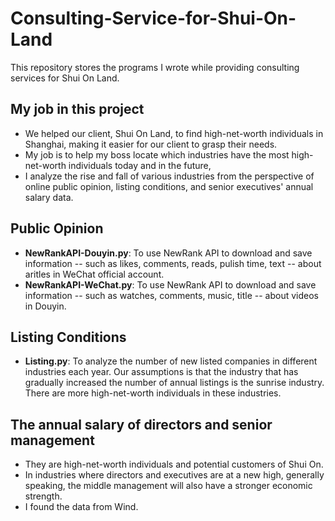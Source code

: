 # Consulting-Service-for-Shui-On-Land
This repository stores the programs I wrote while providing consulting services for Shui On Land.  

## My job in this project
* We helped our client, Shui On Land, to find high-net-worth individuals in Shanghai, making it easier for our client to grasp their needs.
* My job is to help my boss locate which industries have the most high-net-worth individuals today and in the future,
* I analyze the rise and fall of various industries from the perspective of online public opinion, listing conditions, and senior executives' annual salary data.  

## Public Opinion
* **NewRankAPI-Douyin.py**: To use NewRank API to download and save information -- such as likes, comments, reads, pulish time, text -- about aritles in WeChat official account.  
* **NewRankAPI-WeChat.py**: To use NewRank API to download and save information -- such as watches, comments, music, title -- about videos in Douyin.  

## Listing Conditions
* **Listing.py**: To analyze the number of new listed companies in different industries each year. Our assumptions is that the industry that has gradually increased the number of annual listings is the sunrise industry. There are more high-net-worth individuals in these industries.

## The annual salary of directors and senior management
* They are high-net-worth individuals and potential customers of Shui On.
* In industries where directors and executives are at a new high, generally speaking, the middle management will also have a stronger economic strength.
* I found the data from Wind.

